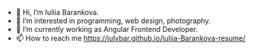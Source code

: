 - 👋 Hi, I’m Iuliia Barankova.
- 👀 I’m interested in programming, web design, photography.
- 🌱 I’m currently working as Angular Frontend Developer.
- 📫 How to reach me https://julvbar.github.io/Iuliia-Barankova-resume/

<!---
JulVBar/JulVBar is a ✨ special ✨ repository because its `README.md` (this file) appears on your GitHub profile.
You can click the Preview link to take a look at your changes.
--->
